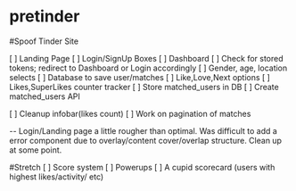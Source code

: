 # pretinder
#Spoof Tinder Site

[ ] Landing Page
[ ] Login/SignUp Boxes
[ ] Dashboard
[ ] Check for stored tokens; redirect to Dashboard or Login accordingly
[ ] Gender, age, location selects
[ ] Database to save user/matches
[ ] Like,Love,Next options
[ ] Likes,SuperLikes counter tracker
[ ] Store matched_users in DB
[ ] Create matched_users API

[ ] Cleanup infobar(likes count)
[ ] Work on pagination of matches

-- Login/Landing page a little rougher than optimal. Was difficult to add a error component due to overlay/content cover/overlap structure. Clean up at some point.

#Stretch
[ ] Score system
[ ] Powerups
[ ] A cupid scorecard (users with highest likes/activity/ etc)